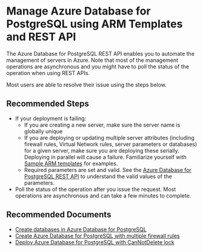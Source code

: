 <properties
    pageTitle="Manage Azure Database for PostgreSQL using ARM Templates and REST API"  
    description="Manage Azure Database for PostgreSQL using ARM Templates and REST API"
    service="microsoft.dbforpostgresql"
    resource="servers"
    authors="kummanish"
    ms.author="manishku"
    displayOrder="260"
    selfHelpType="generic"
    supportTopicIds="32639966"
    resourceTags="servers, databases"
    productPesIds="16222"
    cloudEnvironments="public"
    articleId="b3e8194d-233c-43f3-99cd-9fba9ae792c5"
    />

# Manage Azure Database for PostgreSQL using ARM Templates and REST API

The Azure Database for PostgreSQL REST API enables you to automate the management of servers in Azure. Note that most of the management operations are asynchronous and you might have to poll the status of the operation when using REST APIs.

Most users are able to resolve their issue using the steps below.

## **Recommended Steps**

* If your deployment is failing:
  * If you are creating a new server, make sure the server name is globally unique
  * If you are deploying or updating multiple server attributes (including firewall rules, Virtual Network rules, server parameters or databases) for a given server, make sure you are deploying these serially. Deploying in parallel will cause a failure. Familiarize yourself with [Sample ARM templates](https://github.com/Azure/azure-postgresql/tree/master/arm-templates/ExampleWithMultipleServerProperties) for examples.
  * Required parameters are set and valid. See the [Azure Database for PostgreSQL REST API](https://docs.microsoft.com/rest/api/postgresql) to understand the valid values of the parameters.
* Poll the status of the operation after you issue the request. Most operations are asynchronous and can take a few minutes to complete.

## **Recommended Documents**

* [Create databases in Azure Database for PostgreSQL](https://github.com/Azure/azure-postgresql/tree/master/arm-templates/ExampleWithDatabase)<br>
* [Create Azure Database for PostgreSQL with multiple firewall rules](https://github.com/Azure/azure-postgresql/tree/master/arm-templates/ExampleWithFirewallRule)<br>
* [Deploy Azure Database for PostgreSQL with CanNotDelete lock](https://github.com/Azure/azure-postgresql/tree/master/arm-templates/ExampleWithLocks)